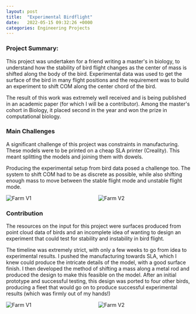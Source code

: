 ```yaml
---
layout: post
title:  "Experimental Birdflight"
date:   2022-05-15 09:32:26 +0000
categories: Engineering Projects
---
```

<!-- # RoboChess Project -->

### Project Summary:
This project was undertaken for a friend writing a master's in biology, to understand how the stability of bird flight changes as the center of mass is shifted along the body of the bird. Experimental data was used to get the surface of the bird in many flight positions and the requirement was to build an experiment to shift COM along the center chord of the bird.

The result of this work was extremely well received and is being published in an academic paper (for which I will be a contributor). Among the master's cohort in Biology, it placed second in the year and won the prize in computational biology.

### Main Challenges
A significant challenge of this project was constraints in manufacturing. These models were to be printed on a cheap SLA printer (Creality). This meant splitting the models and joining them with dowels. 

Producing the experimental setup from bird data posed a challenge too. The system to shift COM had to be as discrete as possible, while also shifting enough mass to move between the stable flight mode and unstable flight mode.

<div style="display: flex; flex-wrap: wrap;">
    <img src="/assets/Birdflight/Bird_Flight.jpeg" alt="Farm V1" style="flex: 1; max-width: 50%;" />
    <img src="/assets/Birdflight/Completed_Hardware.jpeg" alt="Farm V2" style="flex: 1; max-width: 50%;" />
</div>

### Contribution
The resources on the input for this project were surfaces produced from point cloud data of birds and an incomplete idea of wanting to design an experiment that could test for stability and instability in bird flight.

The timeline was extremely strict, with only a few weeks to go from idea to experimental results. I pushed the manufacturing towards SLA, which I knew could produce the intricate details of the model, with a good surface finish. I then developed the method of shifting a mass along a metal rod and produced the design to make this feasible on the model. After an initial prototype and successful testing, this design was ported to four other birds, producing a fleet that would go on to produce successful experimental results (which was firmly out of my hands!)

<div style="display: flex; flex-wrap: wrap;">
    <img src="/assets/Birdflight/Experimental.jpeg" alt="Farm V1" style="flex: 1; max-width: 50%;" />
    <img src="/assets/Birdflight/Five_Birds.jpeg" alt="Farm V2" style="flex: 1; max-width: 50%;" />
</div>